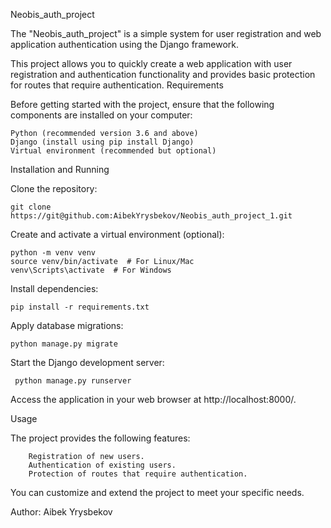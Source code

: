 Neobis_auth_project

The "Neobis_auth_project" is a simple system for user registration and web application authentication using the Django framework.

This project allows you to quickly create a web application with user registration and authentication functionality and provides basic protection for routes that require authentication.
Requirements

Before getting started with the project, ensure that the following components are installed on your computer:

    Python (recommended version 3.6 and above)
    Django (install using pip install Django)
    Virtual environment (recommended but optional)

Installation and Running

  Clone the repository: 

    git clone https://git@github.com:AibekYrysbekov/Neobis_auth_project_1.git
    
 Create and activate a virtual environment (optional):

    python -m venv venv
    source venv/bin/activate  # For Linux/Mac
    venv\Scripts\activate  # For Windows

Install dependencies:

    pip install -r requirements.txt

Apply database migrations:

    python manage.py migrate

Start the Django development server:

     python manage.py runserver

Access the application in your web browser at http://localhost:8000/.

Usage

The project provides the following features:
    
        Registration of new users.
        Authentication of existing users.
        Protection of routes that require authentication.

You can customize and extend the project to meet your specific needs.

Author:
Aibek Yrysbekov
